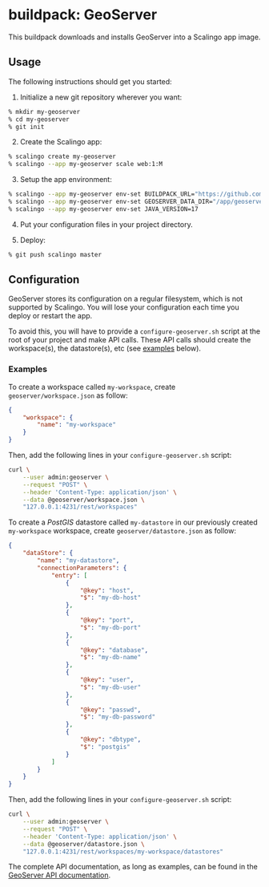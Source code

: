 # buildpack: GeoServer

This buildpack downloads and installs GeoServer into a Scalingo app image.

## Usage

The following instructions should get you started:

1. Initialize a new git repository wherever you want:

```bash
% mkdir my-geoserver
% cd my-geoserver
% git init
```

2. Create the Scalingo app:

```bash
% scalingo create my-geoserver
% scalingo --app my-geoserver scale web:1:M
```

3. Setup the app environment:

```bash
% scalingo --app my-geoserver env-set BUILDPACK_URL="https://github.com/Scalingo/geoserver-buildpack.git"
% scalingo --app my-geoserver env-set GEOSERVER_DATA_DIR="/app/geoserver-data"
% scalingo --app my-geoserver env-set JAVA_VERSION=17
```

4. Put your configuration files in your project directory.

5. Deploy:

```bash
% git push scalingo master
```

## Configuration

GeoServer stores its configuration on a regular filesystem, which is not
supported by Scalingo. You will lose your configuration each time you deploy or
restart the app.

To avoid this, you will have to provide a `configure-geoserver.sh` script at
the root of your project and make API calls. These API calls should create the
workspace(s), the datastore(s), etc (see [examples](#examples) below).

### Examples

To create a workspace called `my-workspace`, create `geoserver/workspace.json`
as follow:

```json
{
    "workspace": {
        "name": "my-workspace"
    }
}
```

Then, add the following lines in your `configure-geoserver.sh` script:

```bash
curl \
    --user admin:geoserver \
    --request "POST" \
    --header 'Content-Type: application/json' \
    --data @geoserver/workspace.json \
    "127.0.0.1:4231/rest/workspaces"
```

To create a *PostGIS* datastore called `my-datastore` in our previously created
`my-workspace` workspace, create `geoserver/datastore.json` as follow:

```json
{
    "dataStore": {
        "name": "my-datastore",
        "connectionParameters": {
            "entry": [
                {
                    "@key": "host",
                    "$": "my-db-host"
                },
                {
                    "@key": "port",
                    "$": "my-db-port"
                },
                {
                    "@key": "database",
                    "$": "my-db-name"
                },
                {
                    "@key": "user",
                    "$": "my-db-user"
                },
                {
                    "@key": "passwd",
                    "$": "my-db-password"
                },
                {
                    "@key": "dbtype",
                    "$": "postgis"
                }
            ]
        }
    }
}
```

Then, add the following lines in your `configure-geoserver.sh` script:

```bash
curl \
    --user admin:geoserver \
    --request "POST" \
    --header 'Content-Type: application/json' \
    --data @geoserver/datastore.json \
    "127.0.0.1:4231/rest/workspaces/my-workspace/datastores"
```

The complete API documentation, as long as examples, can be found in the
[GeoServer API documentation](https://docs.geoserver.org/latest/en/user/rest/index.html#api).
